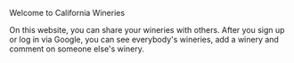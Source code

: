 Welcome to California Wineries

On this website, you can share your wineries with others. After you sign up or log in via Google, you can see everybody's wineries, add a winery and comment on someone else's winery.

